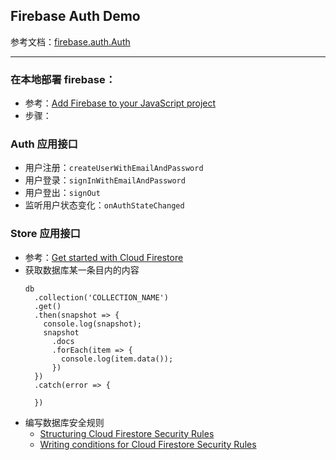 ## Firebase Auth Demo
参考文档：[firebase.auth.Auth](https://firebase.google.com/docs/reference/js/firebase.auth.Auth)

---

### 在本地部署 firebase：

- 参考：[Add Firebase to your JavaScript project](https://firebase.google.com/docs/web/setup?authuser=0#from-the-cdn)
- 步骤：


### Auth 应用接口

- 用户注册：```createUserWithEmailAndPassword```
- 用户登录：```signInWithEmailAndPassword```
- 用户登出：```signOut```
- 监听用户状态变化：```onAuthStateChanged```

### Store 应用接口

- 参考：[Get started with Cloud Firestore](https://firebase.google.com/docs/firestore/quickstart?authuser=0)
- 获取数据库某一条目内的内容
  ```
  db
    .collection('COLLECTION_NAME')
    .get()
    .then(snapshot => {
      console.log(snapshot);
      snapshot
        .docs
        .forEach(item => {
          console.log(item.data());
        })
    })
    .catch(error => {

    })
  ```
- 编写数据库安全规则
  - [Structuring Cloud Firestore Security Rules](https://firebase.google.com/docs/firestore/security/rules-structure)
  - [Writing conditions for Cloud Firestore Security Rules](https://firebase.google.com/docs/firestore/security/rules-conditions)
